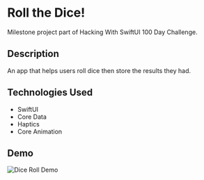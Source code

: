 # Roll the Dice!
Milestone project part of Hacking With SwiftUI 100 Day Challenge. 

## Description
An app that helps users roll dice then store the results they had.

## Technologies Used
- SwiftUI
- Core Data
- Haptics 
- Core Animation
## Demo
![Dice Roll Demo](demo/demo.gif)
